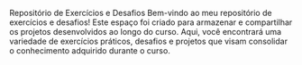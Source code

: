
Repositório de Exercícios e Desafios
Bem-vindo ao meu repositório de exercícios e desafios! Este espaço foi criado para armazenar e compartilhar os projetos desenvolvidos ao longo do curso. Aqui, você encontrará uma variedade de exercícios práticos, desafios e projetos que visam consolidar o conhecimento adquirido durante o curso.
